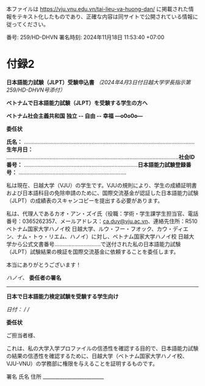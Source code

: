 本ファイルは https://vju.vnu.edu.vn/tai-lieu-va-huong-dan/ に掲載された情報をテキスト化したものであり、正確な内容は同サイトで公開されている情報に従ってください。

番号: 259/HD-DHVN 署名時刻: 2024年11月18日 11:53:40 +07:00

# 付録2

**日本語能力試験（JLPT）受験申込書**
*（2024年4月3日付日越大学学長指示第259/HD-DHVN号添付）*

**ベトナムで日本語能力試験（JLPT）を受験する学生の方へ**

**ベトナム社会主義共和国** **独立 -- 自由 -- 幸福** **—o0o0o—**

**委任状**

**氏名：**
...............................................................................................................**生年月日：**
................................................................................................................**社会ID番号：**
..........................................................................**日本語能力試験登録番号：**
......................................................................

私は現在、日越大学（VJU）の学生です。VJUの規則により、学生の成績証明書および日本語科目の免除申請のために、国際交流基金が認証した日本語能力試験（JLPT）の成績表のスキャンコピーを提出する必要があります。

私は、代理人であるカオ・アン・ズイ氏（役職：学術・学生課学生担当官、電話番号：0365262357、メールアドレス：ca.duy@vju.ac.vn、連絡先住所：R510
ベトナム国家大学ハノイ校 日越大学、ルウ・フー・フオック、カウ・ディエン、ナム・トゥ・リエム、ハノイ）に対し、ベトナム国家大学ハノイ校 日越大学から公式文書番号..............................で送付された私の日本語能力試験（JLPT）試験結果の検証を国際交流基金に依頼することを委任します。

本当にありがとうございます！

*ハノイ、* **委任者の署名**

------------------------------------------------------------------------

**日本で日本語能力検定試験を受験する学生向け**

*日付： / /*

**委任状**

ご担当者様、

これは、私の大学入学プロファイルの信憑性を確認する目的で、日本語能力試験の結果の信憑性を確認するために、日越大学（ベトナム国家大学ハノイ校、VJU-VNU）の学務部に権限を与えることを証明するものです。

署名 氏名 住所 \_\_\_\_\_\_\_\_\_\_\_\_\_\_\_\_\_\_\_\_\_\_\_\_\_
